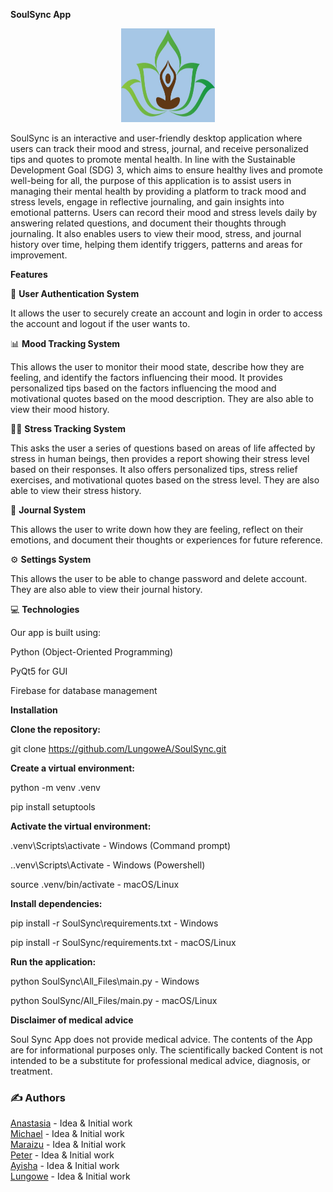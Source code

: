 <b>SoulSync App</b>
<p align= "center">
  <img src="All_Files/view/UI files/soul_sync_logo.jpg" alt="Soul Sync Logo" width= "150" height="150"/>
</p>


SoulSync is an interactive and user-friendly desktop application where users can track their mood and stress, journal, and receive personalized tips and quotes to promote mental health.  In line with the Sustainable Development Goal (SDG) 3, which aims to ensure healthy lives and promote well-being for all, the purpose of this application is to assist users in managing their mental health by providing a platform to track mood and stress levels, engage in reflective journaling, and gain insights into emotional patterns. Users can record their mood and stress levels daily by answering related questions, and document their thoughts through journaling. It also enables users to view their mood, stress, and journal history over time, helping them identify triggers, patterns  and areas for improvement.


<b>Features</b>

🔐 <b> User Authentication System</b>

It allows the user to securely create an account and login in order to access the account and logout if the user wants to.


📊 <b> Mood Tracking System</b>

This allows the user to monitor their mood state, describe how they are feeling, and identify the factors influencing their mood. It provides personalized tips based on the factors influencing the mood and motivational quotes based on the mood description. They are also able to view their mood history.


🧘‍♂️ <b> Stress Tracking System</b>

This asks the user a series of questions based on areas of life affected by stress in human beings, then provides a report showing their stress level based on their responses. It also offers personalized tips, stress relief exercises, and motivational quotes based on the stress level. They are also able to view their stress history.


📖 <b> Journal System</b>

This allows the user to write down how they are feeling, reflect on their emotions, and document their thoughts or experiences for future reference.


⚙️ <b> Settings System</b>

This allows the user to be able to change password and delete account. They are also able to view their journal history.



💻 <b>Technologies</b>

Our app is built using:

Python (Object-Oriented Programming)

PyQt5 for GUI

Firebase for database management



<b>Installation</b>

<b>Clone the repository:</b>

git clone https://github.com/LungoweA/SoulSync.git


<b>Create a virtual environment:</b>

python -m venv .venv


pip install setuptools


<b>Activate the virtual environment:</b>

.venv\Scripts\activate - Windows (Command prompt)


.\.venv\Scripts\Activate - Windows (Powershell)


source .venv/bin/activate - macOS/Linux


<b>Install dependencies:</b>

pip install -r SoulSync\requirements.txt - Windows


pip install -r SoulSync/requirements.txt - macOS/Linux


<b>Run the application:</b>

python SoulSync\All_Files\main.py - Windows


python SoulSync/All_Files/main.py - macOS/Linux


<b>Disclaimer of medical advice</b>

Soul Sync App does not provide medical advice. The contents of the App are for informational
purposes only. The scientifically backed Content is not intended to be a substitute
for professional medical advice, diagnosis, or treatment.


<html>
<h3>✍️ Authors</h3>
<a href="https://github.com/aklimson">Anastasia</a> - Idea & Initial work<br>
<a href="https://github.com/Michael2024-coder">Michael</a> - Idea & Initial work<br>
<a href="https://github.com/Mars-15-hub">Maraizu</a> - Idea & Initial work<br>
<a href="https://github.com/Peter009ks">Peter</a> - Idea & Initial work<br>
<a href="https://github.com/ayishaom">Ayisha</a> - Idea & Initial work<br>
<a href="https://github.com/LungoweA">Lungowe</a> - Idea & Initial work<br>

  <br>





